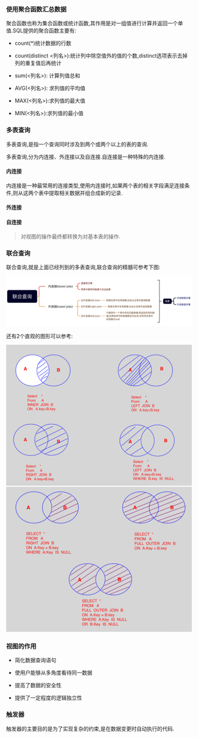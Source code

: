 ### 使用聚合函数汇总数据

聚合函数也称为集合函数或统计函数,其作用是对一组值进行计算并返回一个单值.SQL提供的聚合函数主要有:

* count(*)统计数据的行数

* count(distinct <列名>):统计列中除空值外的值的个数,distinct选项表示去掉列的重复值后再统计

* sum(<列名>): 计算列值总和

* AVG(<列名>): 求列值的平均值

* MAX(<列名>):求列值的最大值

* MIN(<列名>):求列值的最小值

### 多表查询

多表查询,是指一个查询同时涉及到两个或两个以上的表的查询.

多表查询,分为内连接、外连接以及自连接.自连接是一种特殊的内连接.

#### 内连接

内连接是一种最常用的连接类型,使用内连接时,如果两个表的相关字段满足连接条件,则从这两个表中提取相关数据并组合成新的记录.

#### 外连接

#### 自连接


> 对视图的操作最终都转换为对基本表的操作.

### 联合查询

联合查询,就是上面已经列到的多表查询,联合查询的精髓可参考下图:

<img src="./images/i2.png" width="600" />

还有2个直观的图形可以参考:

<img src="./images/i3.png" width="600" />

<img src="./images/i4.png" width="600" />

### 视图的作用

- 简化数据查询语句

- 使用户能够从多角度看待同一数据

- 提高了数据的安全性

- 提供了一定程度的逻辑独立性

### 触发器

触发器的主要目的是为了实现复杂的约束,是在数据变更时自动执行的代码.